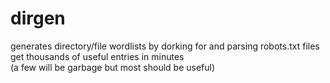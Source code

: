# dirgen
generates directory/file wordlists by dorking for and parsing robots.txt files  
get thousands of useful entries in minutes  
(a few will be garbage but most should be useful)
